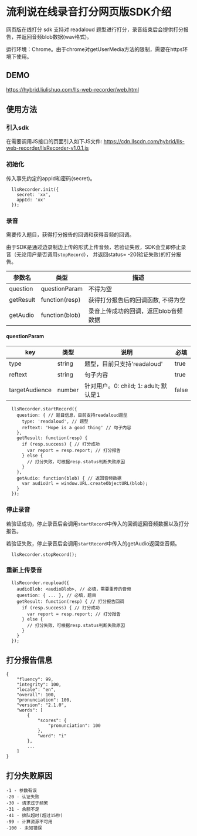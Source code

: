 # 流利说在线录音打分网页版SDK介绍
网页版在线打分 sdk 支持对 readaloud 题型进行打分，录音结束后会提供打分报告，并返回音频blob数据(wav格式)。

运行环境：Chrome。由于chrome对getUserMedia方法的限制，需要在https环境下使用。

## DEMO
https://hybrid.liulishuo.com/lls-web-recorder/web.html

## 使用方法
### 引入sdk
在需要调用JS接口的页面引入如下JS文件:  https://cdn.llscdn.com/hybrid/lls-web-recorder/llsRecorder-v1.0.1.js

### 初始化
传入事先约定的appId和密码(secret)。
```
  llsRecorder.init({
    secret: 'xx',
    appId: 'xx'
  });
```

### 录音
需要传入题目，获得打分报告的回调和获得音频的回调。

由于SDK是通过边录制边上传的形式上传音频，若验证失败，SDK会立即停止录音（无论用户是否调用`stopRecord`），
并返回status= -20(验证失败)的打分报告。

| 参数名       | 类型    |  描述  |
|-------------|--------|--------|
|question|questionParam|不得为空|
|getResult|function(resp)|获得打分报告后的回调函数, 不得为空|
|getAudio|function(blob)|录音上传成功的回调，返回blob音频数据|

#### questionParam
| key         | 类型      | 说明       | 必填|
|-------------|----------|-----------|-----|
|type|string|题型，目前只支持'readaloud'|true|
|reftext|string|句子内容|true|
|targetAudience|number|针对用户。0: child; 1: adult; 默认是1|false|
```
  llsRecorder.startRecord({
    question: { // 题目信息，目前支持readaloud题型
      type: 'readaloud', // 题型
      reftext: 'Hope is a good thing' // 句子内容
    },
    getResult: function(resp) {
      if (resp.success) { // 打分成功
        var report = resp.report; // 打分报告
      } else {
        // 打分失败，可根据resp.status判断失败原因
      }
    },
    getAudio: function(blob) { // 返回音频数据
      var audioUrl = window.URL.createObjectURL(blob);
    }
  });
```

### 停止录音
若验证成功，停止录音后会调用`startRecord`中传入的回调返回音频数据以及打分报告。

若验证失败，停止录音后会调用`startRecord`中传入的getAudio返回空音频。
```
  llsRecorder.stopRecord();
```

### 重新上传录音
```
  llsRecorder.reupload({
    audioBlob: <audioBlob>, // 必填，需要重传的音频
    question: { ... }, // 必填，题目
    getResult: function(resp) { // 打分报告回调
      if (resp.success) { // 打分成功
        var report = resp.report; // 打分报告
      } else {
        // 打分失败，可根据resp.status判断失败原因
      }
    }
  });
```

## 打分报告信息
```
{
    "fluency": 99,
    "integrity": 100,
    "locale": "en",
    "overall": 100,
    "pronunciation": 100,
    "version": "2.1.0",
    "words": [
        {
            "scores": {
                "pronunciation": 100
            },
            "word": "i"
        },
        ...
    ]
}
```

## 打分失败原因
```
-1 - 参数有误
-20 - 认证失败
-30 - 请求过于频繁
-31 - 余额不足
-41 - 排队超时(超过15秒)
-99 - 计算资源不可用
-100 - 未知错误
```
